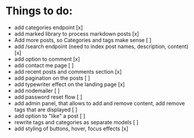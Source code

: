 # Things to do:

- add categories endpoint [x]
- add marked library to process markdown posts [x]
- Add more posts, so Categories and tags make sense [ ]
- add /search endpoint (need to index post names, description, content) [x]
- add option to comment [x]
- add contact me page [ ]
- add recent posts and comments section [x]
- add pagination on the posts [ ]
- add typewriter effect on the landing page [x]
- add nodemailer [ ]
- add password reset flow [ ]
- add admin panel, that allows to add and remove content, add remove tags that are displayed [ ]
- add option to "like" a post [ ]
- rewrite tags and categories as separate models [ ]
- add styling of buttons, hover, focus effects [x]